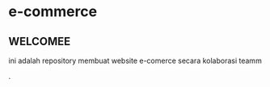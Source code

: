 # e-commerce

## WELCOMEE

ini adalah repository membuat website e-comerce secara kolaborasi teamm



.
